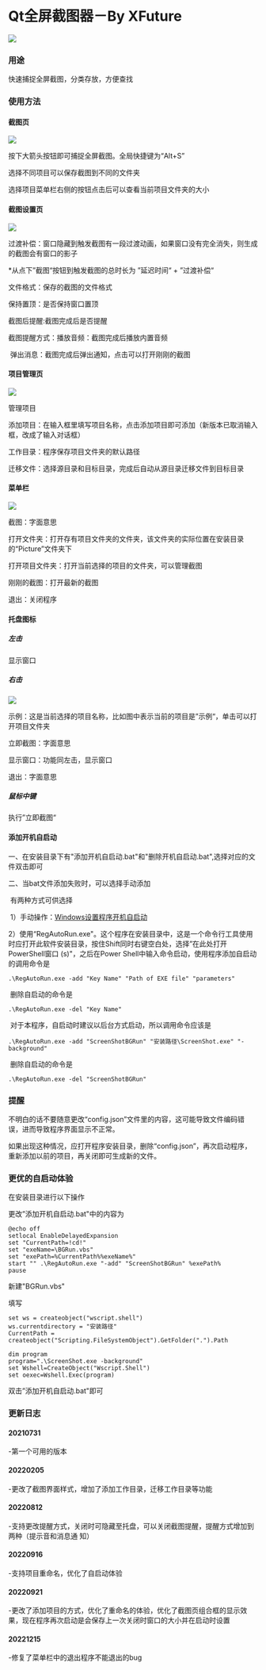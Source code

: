 # Qt全屏截图器－By XFuture

![](.\Images\封面.png)

### 用途

快速捕捉全屏截图，分类存放，方便查找



### 使用方法

#### 截图页

![](.\\Images\\sc.png)

按下大箭头按钮即可捕捉全屏截图。全局快捷键为“Alt+S”

选择不同项目可以保存截图到不同的文件夹

选择项目菜单栏右侧的按钮点击后可以查看当前项目文件夹的大小

#### 截图设置页

![](.\\Images\\setting.png)

过渡补偿：窗口隐藏到触发截图有一段过渡动画，如果窗口没有完全消失，则生成的截图会有窗口的影子

*从点下”截图“按钮到触发截图的总时长为 ”延迟时间“ + ”过渡补偿“

文件格式：保存的截图的文件格式

保持置顶：是否保持窗口置顶

截图后提醒:截图完成后是否提醒

截图提醒方式：播放音频：截图完成后播放内置音频

​			   弹出消息：截图完成后弹出通知，点击可以打开刚刚的截图



#### 项目管理页

![](.\\Images\\manage.png)

管理项目

添加项目：在输入框里填写项目名称，点击添加项目即可添加（新版本已取消输入框，改成了输入对话框）

工作目录：程序保存项目文件夹的默认路径

迁移文件：选择源目录和目标目录，完成后自动从源目录迁移文件到目标目录

#### 菜单栏

![](.\\Images\\menu.png)

截图：字面意思

打开文件夹：打开存有项目文件夹的文件夹，该文件夹的实际位置在安装目录的“Picture”文件夹下

打开项目文件夹：打开当前选择的项目的文件夹，可以管理截图

刚刚的截图：打开最新的截图

退出：关闭程序

#### 托盘图标

##### 左击

显示窗口

##### 右击

![](.\Images\tray.png)

示例：这是当前选择的项目名称，比如图中表示当前的项目是”示例“，单击可以打开项目文件夹

立即截图：字面意思

显示窗口：功能同左击，显示窗口

退出：字面意思

##### 鼠标中键

执行”立即截图“

#### 添加开机自启动

一、在安装目录下有"添加开机自启动.bat"和"删除开机自启动.bat",选择对应的文件双击即可

二、当bat文件添加失败时，可以选择手动添加

​	有两种方式可供选择

​		1）手动操作：[Windows设置程序开机自启动](https://blog.csdn.net/weixin_45447477/article/details/122638366)

​		2）使用“RegAutoRun.exe"。这个程序在安装目录中，这是一个命令行工具使用时应打开此软件安装目录，按住Shift同时右键空白处，选择”在此处打开PowerShell窗口 (s)"，之后在Power Shell中输入命令启动，使用程序添加自启动的调用命令是

```
.\RegAutoRun.exe -add "Key Name" "Path of EXE file" "parameters"
```

​	删除自启动的命令是

```
.\RegAutoRun.exe -del "Key Name"
```

​	对于本程序，自启动时建议以后台方式启动，所以调用命令应该是

```
.\RegAutoRun.exe -add "ScreenShotBGRun" "安装路径\ScreenShot.exe" "-background"
```

​	删除自启动的命令是

```
.\RegAutoRun.exe -del "ScreenShotBGRun"
```



### 提醒

不明白的话不要随意更改“config.json”文件里的内容，这可能导致文件编码错误，进而导致程序界面显示不正常。

如果出现这种情况，应打开程序安装目录，删除“config.json”，再次启动程序，重新添加以前的项目，再关闭即可生成新的文件。

### 更优的自启动体验

在安装目录进行以下操作

更改”添加开机自启动.bat"中的内容为

```
@echo off
setlocal EnableDelayedExpansion
set "CurrentPath=!cd!"
set "exeName=\BGRun.vbs"
set "exePath=%CurrentPath%%exeName%"
start "" .\RegAutoRun.exe "-add" "ScreenShotBGRun" %exePath%
pause
```

新建"BGRun.vbs"

填写

```
set ws = createobject("wscript.shell")
ws.currentdirectory = "安装路径"
CurrentPath = createobject("Scripting.FileSystemObject").GetFolder(".").Path 

dim program  
program=".\ScreenShot.exe -background"
set Wshell=CreateObject("Wscript.Shell")  
set oexec=Wshell.Exec(program) 
```

双击”添加开机自启动.bat"即可

### 更新日志

#### 20210731

-第一个可用的版本

#### 20220205

-更改了截图界面样式，增加了添加工作目录，迁移工作目录等功能

#### 20220812

-支持更改提醒方式，关闭时可隐藏至托盘，可以关闭截图提醒，提醒方式增加到两种（提示音和消息通													      知）

#### 20220916

-支持项目重命名，优化了自启动体验

#### 20220921

-更改了添加项目的方式，优化了重命名的体验，优化了截图页组合框的显示效果，现在程序再次启动是会保存上一次关闭时窗口的大小并在启动时设置

#### 20221215

-修复了菜单栏中的退出程序不能退出的bug

